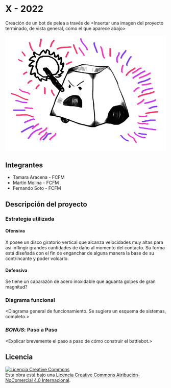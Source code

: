 # X - 2022
Creación de un bot de pelea a través de 
<Insertar una imagen del proyecto terminado, de vista general, como el que aparece abajo>

![Robot Ejemplo](multimedia/robot_ejemplo.png)



## Integrantes
- Tamara Aracena - FCFM
- Martín Molina - FCFM
- Fernando Soto - FCFM


## Descripción del proyecto

### Estrategia utilizada
#### Ofensiva
X posee un disco giratorio vertical que alcanza velocidades muy altas para así inflingir grandes cantidades de daño al momento del contacto. Su forma está diseñada con el fin de enganchar de alguna manera la base de su contrincante y poder volcarlo.

#### Defensiva
Se tiene un caparazón de acero inoxidable que aguanta golpes de gran magnitud?

### Diagrama funcional
<Diagrama general de funcionamiento. Se sugiere un esquema de sistemas, completo.>

### *BONUS*: Paso a Paso
<Explicar brevemente el paso a paso de cómo construir el battlebot.>

## Licencia
<a rel="license" href="http://creativecommons.org/licenses/by-nc/4.0/"><img alt="Licencia Creative Commons" style="border-width:0" src="https://i.creativecommons.org/l/by-nc/4.0/88x31.png" /></a><br />Esta obra está bajo una <a rel="license" href="http://creativecommons.org/licenses/by-nc/4.0/">Licencia Creative Commons Atribución-NoComercial 4.0 Internacional</a>.
